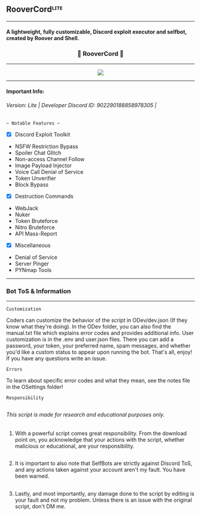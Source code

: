 ## RooverCordᴸᴵᵀᴱ
***

#### A lightweight, fully customizable, Discord exploit executor and selfbot, created by Roover and Shell.

### <p align="center">👹 RooverCord 👹</p>
***
<p align="center">
   <img src="https://images-ext-2.discordapp.net/external/1Fp_PHWTVbNPArWSuc4aTPMM3kehOTY-AtO1kOPsM3U/https/media.discordapp.net/attachments/914991373508288514/917242534021955625/unknown.png", >
</p>
<hr>

#### Important Info: 
###### Version: Lite | Developer Discord ID: 902290188858978305 | 

`~ Notable Features ~`

- [x] Discord Exploit Toolkit
* NSFW Restriction Bypass
* Spoiler Chat Glitch
* Non-access Channel Follow
* Image Payload Injector
* Voice Call Denial of Service
* Token Unverifier
* Block Bypass

- [x] Destruction Commands 
* WebJack 
* Nuker
* Token Bruteforce
* Nitro Bruteforce
* API Mass-Report

- [x] Miscellaneous
* Denial of Service
* Server Pinger
* PYNmap Tools

***
### Bot ToS & Information
***

`Customization`

Coders can customize the behavior of the script in ODev/dev.json (If they know what they're doing). In the ODev folder, you can also find the manual.txt file which explains error codes and provides additional info. User customization is in the .env and user.json files. There you can add a password, your token, your preferred name, spam messages, and whether you'd like a custom status to appear upon running the bot. That's all, enjoy! If you have any questions write an issue.

`Errors`

To learn about specific error codes and what they mean, see the notes file in the OSettings folder!

`Responsibility`
##
###### This script is made for research and educational purposes only.
1. With a powerful script comes great responsibility. From the download point on, you acknowledge that your actions with the script, whether malicious or educational, are your responsibility.
##
2. It is important to also note that SelfBots are strictly against Discord ToS, and any actions taken against your account aren't my fault. You have been warned.
##
3. Lastly, and most importantly, any damage done to the script by editing is your fault and not my problem. Unless there is an issue with the original script, don't DM me.
